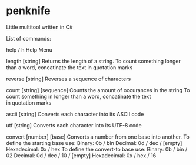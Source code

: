 # penknife
Little multitool written in C#

List of commands:

help  /  h
      Help Menu

length [string]
      Returns the length of a string. To count something longer than a
      word, concatinate the text in quotation marks

reverse [string]
      Reverses a sequence of characters

count [string] [sequence]
      Counts the amount of occurances in the string 
      To count something in longer than a word, concatinate the text  
      in quotation marks

ascii [string]
      Converts each character into its ASCII code

utf [string]
      Converts each character into its UTF-8 code

convert [number] [base]
      Converts a number from one base into another.
         To define the starting base use:
            Binary:      0b / bin
            Decimal:     0d / dec / [empty]
            Hexadecimal: 0x / hex
         To define the convert-to base use:
            Binary:      0b / bin / 02
            Decimal:     0d / dec / 10 / [empty]
            Hexadecimal: 0x / hex / 16

